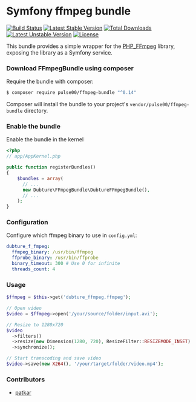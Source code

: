 Symfony ffmpeg bundle
=====================

[![Build Status](https://travis-ci.org/pulse00/ffmpeg-bundle.svg?branch=master)](https://travis-ci.org/pulse00/ffmpeg-bundle)
[![Latest Stable Version](https://poser.pugx.org/pulse00/ffmpeg-bundle/v/stable.svg)](https://packagist.org/packages/pulse00/ffmpeg-bundle) [![Total Downloads](https://poser.pugx.org/pulse00/ffmpeg-bundle/downloads.svg)](https://packagist.org/packages/pulse00/ffmpeg-bundle) [![Latest Unstable Version](https://poser.pugx.org/pulse00/ffmpeg-bundle/v/unstable.svg)](https://packagist.org/packages/pulse00/ffmpeg-bundle) [![License](https://poser.pugx.org/pulse00/ffmpeg-bundle/license.svg)](https://packagist.org/packages/pulse00/ffmpeg-bundle)

This bundle provides a simple wrapper for the [PHP_FFmpeg](https://github.com/alchemy-fr/PHP-FFmpeg) library,
exposing the library as a Symfony service.

### Download FFmpegBundle using composer

Require the bundle with composer:

```bash
$ composer require pulse00/ffmpeg-bundle "^0.14"
```

Composer will install the bundle to your project's ``vendor/pulse00/ffmpeg-bundle`` directory.

### Enable the bundle

Enable the bundle in the kernel

```php
<?php
// app/AppKernel.php

public function registerBundles()
{
    $bundles = array(
      // ...
      new Dubture\FFmpegBundle\DubtureFFmpegBundle(),
      // ...
    );
}
```

### Configuration

Configure which ffmpeg binary to use in `config.yml`:

```yaml
dubture_f_fmpeg:
  ffmpeg_binary: /usr/bin/ffmpeg
  ffprobe_binary: /usr/bin/ffprobe
  binary_timeout: 300 # Use 0 for infinite
  threads_count: 4
```

### Usage

```php
$ffmpeg = $this->get('dubture_ffmpeg.ffmpeg');

// Open video
$video = $ffmpeg->open('/your/source/folder/input.avi');

// Resize to 1280x720
$video
  ->filters()
  ->resize(new Dimension(1280, 720), ResizeFilter::RESIZEMODE_INSET)
  ->synchronize();

// Start transcoding and save video
$video->save(new X264(), '/your/target/folder/video.mp4');
```

### Contributors

- [patkar](https://github.com/patkar)
